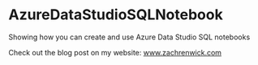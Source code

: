 # AzureDataStudioSQLNotebook
Showing how you can create and use Azure Data Studio SQL notebooks

Check out the blog post on my website:
www.zachrenwick.com
